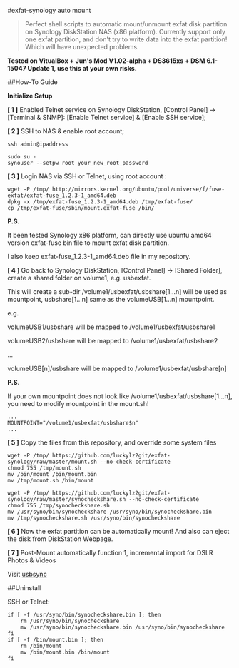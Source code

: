 #exfat-synology auto mount

> Perfect shell scripts to automatic mount/unmount exfat disk partition on Synology DiskStation NAS (x86 platform).
> Currently support only one exfat partition, and don't try to write data into the exfat partition! Which will have unexpected problems.

**Tested on VitualBox + Jun's Mod V1.02-alpha + DS3615xs + DSM 6.1-15047 Update 1, use this at your own risks.**

##How-To Guide

**Initialize Setup**

**[ 1 ]** Enabled Telnet service on Synology DiskStation, [Control Panel] -> [Terminal & SNMP]: [Enable Telnet service] & [Enable SSH service]; 

**[ 2 ]** SSH to NAS & enable root account;
```
ssh admin@ipaddress

sudo su -
synouser --setpw root your_new_root_password
```

**[ 3 ]** Login NAS via SSH or Telnet, using root account :

```
wget -P /tmp/ http://mirrors.kernel.org/ubuntu/pool/universe/f/fuse-exfat/exfat-fuse_1.2.3-1_amd64.deb
dpkg -x /tmp/exfat-fuse_1.2.3-1_amd64.deb /tmp/exfat-fuse/
cp /tmp/exfat-fuse/sbin/mount.exfat-fuse /bin/
```

**P.S.**

It been tested Synology x86 platform, can directly use ubuntu amd64 version exfat-fuse bin file to mount exfat disk partition.

I also keep exfat-fuse_1.2.3-1_amd64.deb file in my repository.

**[ 4 ]** Go back to Synology DiskStation, [Control Panel] -> [Shared Folder], create a shared folder on volume1, e.g. usbexfat. 

This will create a sub-dir /volume1/usbexfat/usbshare[1...n] will be used as mountpoint, usbshare[1...n] same as the volumeUSB[1...n] mountpoint.

e.g.

volumeUSB1/usbshare will be mapped to /volume1/usbexfat/usbshare1

volumeUSB2/usbshare will be mapped to /volume1/usbexfat/usbshare2

...

volumeUSB[n]/usbshare will be mapped to /volume1/usbexfat/usbshare[n]

**P.S.**

If your own mountpoint does not look like /volume1/usbexfat/usbshare[1...n], you need to modify mountpoint in the mount.sh!
```
...
MOUNTPOINT="/volume1/usbexfat/usbshare$n"
...
```

**[ 5 ]** Copy the files from this repository, and override some system files
```
wget -P /tmp/ https://github.com/luckylz2git/exfat-synology/raw/master/mount.sh --no-check-certificate
chmod 755 /tmp/mount.sh
mv /bin/mount /bin/mount.bin
mv /tmp/mount.sh /bin/mount

wget -P /tmp/ https://github.com/luckylz2git/exfat-synology/raw/master/synocheckshare.sh --no-check-certificate
chmod 755 /tmp/synocheckshare.sh
mv /usr/syno/bin/synocheckshare /usr/syno/bin/synocheckshare.bin
mv /tmp/synocheckshare.sh /usr/syno/bin/synocheckshare
```

**[ 6 ]** Now the exfat partition can be automatically mount! And also can eject the disk from DiskStation Webpage.

**[ 7 ]** Post-Mount automatically function 1, incremental import for DSLR Photos & Videos

Visit [usbsync](https://github.com/luckylz2git/exfat-synology/tree/master/usbsync)

##Uninstall

SSH or Telnet:
```
if [ -f /usr/syno/bin/synocheckshare.bin ]; then
    rm /usr/syno/bin/synocheckshare
    mv /usr/syno/bin/synocheckshare.bin /usr/syno/bin/synocheckshare
fi
if [ -f /bin/mount.bin ]; then
    rm /bin/mount
    mv /bin/mount.bin /bin/mount
fi
```
